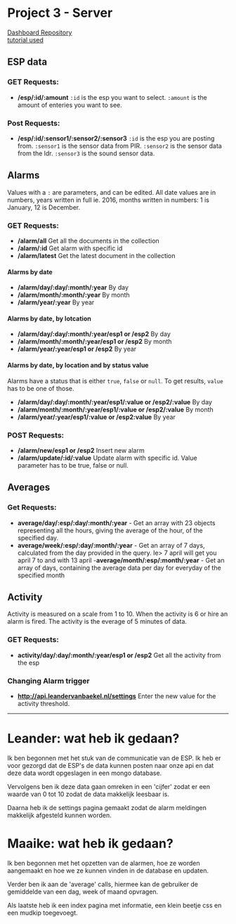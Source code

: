 # Project 3 - Server
[Dashboard Repository](https://github.com/Wesleyvd/Dashboard)  
[tutorial used](https://scotch.io/tutorials/build-a-restful-api-using-node-and-express-4)

## ESP data

### GET Requests:
- **/esp/:id/:amount** `:id` is the esp you want to select. `:amount` is the amount of enteries you want to see.

### Post Requests:
- **/esp/:id/:sensor1/:sensor2/:sensor3** 
`:id` is the esp you are posting from. `:sensor1` is the sensor data from PIR. `:sensor2` is the sensor data from the ldr. `:sensor3` is the sound sensor data.

## Alarms
Values with a `:` are parameters, and can be edited.
All date values are in numbers, years written in full ie. 2016, months written in numbers: 1 is January, 12 is December.

### GET Requests:
- **/alarm/all** Get all the documents in the collection
- **/alarm/:id** Get alarm with specific id
- **/alarm/latest** Get the latest document in the collection

#### Alarms by date
- **/alarm/day/:day/:month/:year** By day
- **/alarm/month/:month/:year** By month
- **/alarm/year/:year** By year

#### Alarms by date, by lotcation
- **/alarm/day/:day/:month/:year/esp1 or /esp2** By day
- **/alarm/month/:month/:year/esp1 or /esp2** By month
- **/alarm/year/:year/esp1 or /esp2** By year

#### Alarms by date, by location and by status value
Alarms have a status that is either `true`, `false` or `null`. To get results, `value` has to be one of those.

- **/alarm/day/:day/:month/:year/esp1/:value or /esp2/:value** By day
- **/alarm/month/:month/:year/esp1/:value or /esp2/:value** By month
- **/alarm/year/:year/esp1/:value or /esp2:value**  By year

### POST Requests:
- **/alarm/new/esp1 or /esp2** Insert new alarm
- **/alarm/update/:id/:value** Update alarm with specific id. Value parameter has to be true, false or null.

## Averages

### Get Requests:

- **average/day/:esp/:day/:month/:year** - Get an array with 23 objects representing all the hours, giving the average of the hour, of the specified day.
- **average/week/:esp/:day/:month/:year** - Get an array of 7 days, calculated from the day provided in the query. Ie> 7 april will get you april 7 to and with 13 april
-**average/month/:esp/:month/:year** - Get an array of days, containing the average data per day for everyday of the specified month

## Activity

Activity is measured on a scale from 1 to 10. When the activity is 6 or hire an alarm is fired. The activity is the everage of 5 minutes of data.

### GET Requests:
- **activity/day/:day/:month/:year/esp1 or /esp2** Get all the activity from the esp

### Changing Alarm trigger
- **http://api.leandervanbaekel.nl/settings** Enter the new value for the activity threshold. 

---

# Leander: wat heb ik gedaan?

Ik ben begonnen met het stuk van de communicatie van de ESP. Ik heb er voor gezorgd dat de ESP's de data kunnen posten naar onze api en dat deze data wordt opgeslagen in een mongo database.

Vervolgens ben ik deze data gaan omreken in een 'cijfer' zodat er een waarde van 0 tot 10 zodat de data makkelijk leesbaar is.

Daarna heb ik de settings pagina gemaakt zodat de alarm meldingen makkelijk afgesteld kunnen worden.

# Maaike: wat heb ik gedaan?

Ik ben begonnen met het opzetten van de alarmen, hoe ze worden aangemaakt en hoe we ze kunnen vinden in de database en updaten.

Verder ben ik aan de 'average' calls, hiermee kan de gebruiker de gemiddelde van een dag, week of maand opvragen.

Als laatste heb ik een index pagina met informatie, een klein beetje css en een mudkip toegevoegt. 